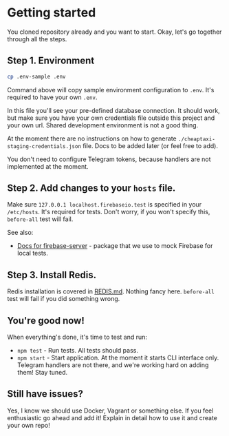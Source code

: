 # Getting started

You cloned repository already and you want to start. Okay, let's go together
through all the steps.

## Step 1. Environment

```bash
cp .env-sample .env
```

Command above will copy sample environment configuration to `.env`. It's required
to have your own `.env`.

In this file you'll see your pre-defined database connection. It should work,
but make sure you have your own credentials file outside this project and
your own url. Shared development environment is not a good thing.

At the moment there are no instructions on how to generate `./cheaptaxi-staging-credentials.json`
file. Docs to be added later (or feel free to add).

You don't need to configure Telegram tokens, because handlers are not implemented
at the moment.

## Step 2. Add changes to your `hosts` file.

Make sure `127.0.0.1 localhost.firebaseio.test` is specified in your `/etc/hosts`.
It's required for tests. Don't worry, if you won't specify this, `before-all` test
will fail.

See also:

* [Docs for firebase-server](https://github.com/urish/firebase-server/blob/master/README.md) -
package that we use to mock Firebase for local tests.

## Step 3. Install Redis.

Redis installation is covered in [REDIS.md](REDIS.md). Nothing fancy here. `before-all` test
will fail if you did something wrong.

## You're good now!

When everything's done, it's time to test and run:

* `npm test` - Run tests. All tests should pass.
* `npm start` - Start application. At the moment it starts CLI interface only. Telegram
  handlers are not there, and we're working hard on adding them! Stay tuned.

## Still have issues?

Yes, I know we should use Docker, Vagrant or something else. If you feel enthusiastic
go ahead and add it! Explain in detail how to use it and create your own repo!
